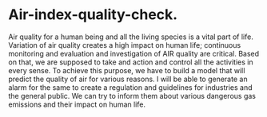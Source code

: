 # Air-index-quality-check.
Air quality for a human being and all the living species is a vital part of life. Variation of
air quality creates a high impact on human life; continuous monitoring and evaluation
and investigation of AIR quality are critical. Based on that, we are supposed to take and
action and control all the activities in every sense. To achieve this purpose, we have to
build a model that will predict the quality of air for various reasons. I will be able to
generate an alarm for the same to create a regulation and guidelines for industries and
the general public. We can try to inform them about various dangerous gas emissions
and their impact on human life.
